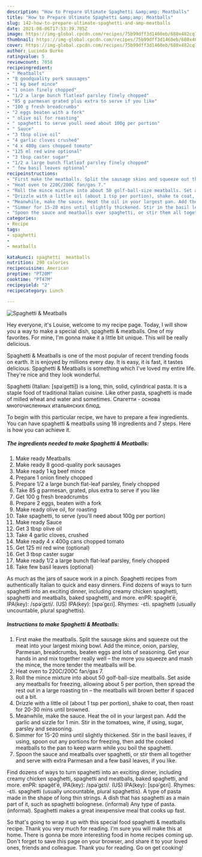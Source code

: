 ```yaml
---
description: "How to Prepare Ultimate Spaghetti &amp;amp; Meatballs"
title: "How to Prepare Ultimate Spaghetti &amp;amp; Meatballs"
slug: 142-how-to-prepare-ultimate-spaghetti-and-amp-meatballs
date: 2021-08-06T17:53:39.705Z
image: https://img-global.cpcdn.com/recipes/75b99dff3d1460eb/680x482cq70/spaghetti-meatballs-recipe-main-photo.jpg
thumbnail: https://img-global.cpcdn.com/recipes/75b99dff3d1460eb/680x482cq70/spaghetti-meatballs-recipe-main-photo.jpg
cover: https://img-global.cpcdn.com/recipes/75b99dff3d1460eb/680x482cq70/spaghetti-meatballs-recipe-main-photo.jpg
author: Lucinda Burke
ratingvalue: 5
reviewcount: 7058
recipeingredient:
- " Meatballs"
- "8 goodquality pork sausages"
- "1 kg beef mince"
- "1 onion finely chopped"
- "1/2 a large bunch flatleaf parsley finely chopped"
- "85 g parmesan grated plus extra to serve if you like"
- "100 g fresh breadcrumbs"
- "2 eggs beaten with a fork"
- " olive oil for roasting"
- " spaghetti to serve youll need about 100g per portion"
- " Sauce"
- "3 tbsp olive oil"
- "4 garlic cloves crushed"
- "4 x 400g cans chopped tomato"
- "125 ml red wine optional"
- "3 tbsp caster sugar"
- "1/2 a large bunch flatleaf parsley finely chopped"
- " few basil leaves optional"
recipeinstructions:
- "First make the meatballs. Split the sausage skins and squeeze out the meat into your largest mixing bowl. Add the mince, onion, parsley, Parmesan, breadcrumbs, beaten eggs and lots of seasoning. Get your hands in and mix together really well – the more you squeeze and mash the mince, the more tender the meatballs will be."
- "Heat oven to 220C/200C fan/gas 7."
- "Roll the mince mixture into about 50 golf-ball-size meatballs. Set aside any meatballs for freezing, allowing about 5 per portion, then spread the rest out in a large roasting tin – the meatballs will brown better if spaced out a bit."
- "Drizzle with a little oil (about 1 tsp per portion), shake to coat, then roast for 20-30 mins until browned."
- "Meanwhile, make the sauce. Heat the oil in your largest pan. Add the garlic and sizzle for 1 min. Stir in the tomatoes, wine, if using, sugar, parsley and seasoning."
- "Simmer for 15-20 mins until slightly thickened. Stir in the basil leaves, if using, spoon out any portions for freezing, then add the cooked meatballs to the pan to keep warm while you boil the spaghetti."
- "Spoon the sauce and meatballs over spaghetti, or stir them all together and serve with extra Parmesan and a few basil leaves, if you like."
categories:
- Recipe
tags:
- spaghetti
- 
- meatballs

katakunci: spaghetti  meatballs 
nutrition: 290 calories
recipecuisine: American
preptime: "PT20M"
cooktime: "PT47M"
recipeyield: "2"
recipecategory: Lunch

---
```



![Spaghetti &amp; Meatballs](https://img-global.cpcdn.com/recipes/75b99dff3d1460eb/680x482cq70/spaghetti-meatballs-recipe-main-photo.jpg)

Hey everyone, it's Louise, welcome to my recipe page. Today, I will show you a way to make a special dish, spaghetti &amp; meatballs. One of my favorites. For mine, I'm gonna make it a little bit unique. This will be really delicious.

Spaghetti &amp; Meatballs is one of the most popular of recent trending foods on earth. It is enjoyed by millions every day. It is easy, it is fast, it tastes delicious. Spaghetti &amp; Meatballs is something which I've loved my entire life. They're nice and they look wonderful.

Spaghetti (Italian: [spaˈɡetti]) is a long, thin, solid, cylindrical pasta. It is a staple food of traditional Italian cuisine. Like other pasta, spaghetti is made of milled wheat and water and sometimes. Cпагетти - основа многочисленных итальянских блюд.


To begin with this particular recipe, we have to prepare a few ingredients. You can have spaghetti &amp; meatballs using 18 ingredients and 7 steps. Here is how you can achieve it.

<!--inarticleads1-->

##### The ingredients needed to make Spaghetti &amp; Meatballs:

1. Make ready  Meatballs
1. Make ready 8 good-quality pork sausages
1. Make ready 1 kg beef mince
1. Prepare 1 onion finely chopped
1. Prepare 1/2 a large bunch flat-leaf parsley, finely chopped
1. Take 85 g parmesan, grated, plus extra to serve if you like
1. Get 100 g fresh breadcrumbs
1. Prepare 2 eggs, beaten with a fork
1. Make ready  olive oil, for roasting
1. Take  spaghetti, to serve (you&#39;ll need about 100g per portion)
1. Make ready  Sauce
1. Get 3 tbsp olive oil
1. Take 4 garlic cloves, crushed
1. Make ready 4 x 400g cans chopped tomato
1. Get 125 ml red wine (optional)
1. Get 3 tbsp caster sugar
1. Make ready 1/2 a large bunch flat-leaf parsley, finely chopped
1. Take  few basil leaves (optional)


As much as the jars of sauce work in a pinch. Spaghetti recipes from authentically Italian to quick and easy dinners. Find dozens of ways to turn spaghetti into an exciting dinner, including creamy chicken spaghetti, spaghetti and meatballs, baked spaghetti, and more. enPR: spəgĕtʹē, IPA(key): /spəˈɡɛti/. (US) IPA(key): [spəˈɡɛɾi]. Rhymes: -ɛti. spaghetti (usually uncountable, plural spaghettis). 

<!--inarticleads2-->

##### Instructions to make Spaghetti &amp; Meatballs:

1. First make the meatballs. Split the sausage skins and squeeze out the meat into your largest mixing bowl. Add the mince, onion, parsley, Parmesan, breadcrumbs, beaten eggs and lots of seasoning. Get your hands in and mix together really well – the more you squeeze and mash the mince, the more tender the meatballs will be.
1. Heat oven to 220C/200C fan/gas 7.
1. Roll the mince mixture into about 50 golf-ball-size meatballs. Set aside any meatballs for freezing, allowing about 5 per portion, then spread the rest out in a large roasting tin – the meatballs will brown better if spaced out a bit.
1. Drizzle with a little oil (about 1 tsp per portion), shake to coat, then roast for 20-30 mins until browned.
1. Meanwhile, make the sauce. Heat the oil in your largest pan. Add the garlic and sizzle for 1 min. Stir in the tomatoes, wine, if using, sugar, parsley and seasoning.
1. Simmer for 15-20 mins until slightly thickened. Stir in the basil leaves, if using, spoon out any portions for freezing, then add the cooked meatballs to the pan to keep warm while you boil the spaghetti.
1. Spoon the sauce and meatballs over spaghetti, or stir them all together and serve with extra Parmesan and a few basil leaves, if you like.


Find dozens of ways to turn spaghetti into an exciting dinner, including creamy chicken spaghetti, spaghetti and meatballs, baked spaghetti, and more. enPR: spəgĕtʹē, IPA(key): /spəˈɡɛti/. (US) IPA(key): [spəˈɡɛɾi]. Rhymes: -ɛti. spaghetti (usually uncountable, plural spaghettis). A type of pasta made in the shape of long thin strings. A dish that has spaghetti as a main part of it, such as spaghetti bolognese. (informal) Any type of pasta. (informal). Spaghetti makes a great inexpensive meal that cooks up fast. 

So that's going to wrap it up with this special food spaghetti &amp; meatballs recipe. Thank you very much for reading. I'm sure you will make this at home. There is gonna be more interesting food in home recipes coming up. Don't forget to save this page on your browser, and share it to your loved ones, friends and colleague. Thank you for reading. Go on get cooking!
